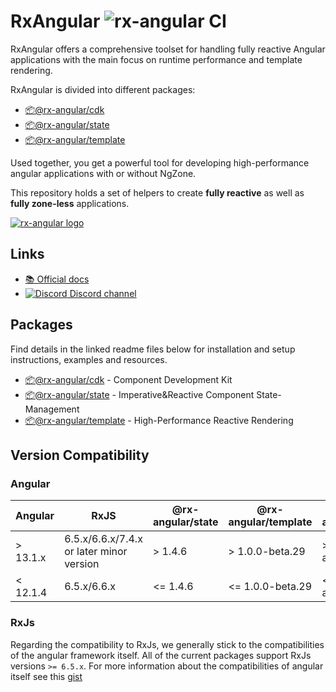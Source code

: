 # RxAngular ![rx-angular CI](https://github.com/rx-angular/rx-angular/workflows/rx-angular%20CI/badge.svg?branch=main)

RxAngular offers a comprehensive toolset for handling fully reactive Angular applications with the main focus on runtime
performance and template rendering.

RxAngular is divided into different packages:

- [📦@rx-angular/cdk](https://github.com/rx-angular/rx-angular/tree/main/libs/cdk/README.md)
- [📦@rx-angular/state](https://github.com/rx-angular/rx-angular/tree/main/libs/state/README.md)
- [📦@rx-angular/template](https://github.com/rx-angular/rx-angular/tree/main/libs/template/README.md)

Used together, you get a powerful tool for developing high-performance angular applications with or without NgZone.

This repository holds a set of helpers to create **fully reactive** as well as **fully zone-less** applications.

[![rx-angular logo](https://raw.githubusercontent.com/rx-angular/rx-angular/main/docs/images/rx-angular_logo.png)](https://www.rx-angular.io/)
## Links

- [📚 Official docs](https://www.rx-angular.io/)
- [![Discord](https://icongr.am/material/discord.svg?size=16&color=7289da) Discord channel](https://discord.com/invite/XWWGZsQ)

## Packages

Find details in the linked readme files below for installation and setup instructions, examples and resources.

- [📦@rx-angular/cdk](https://github.com/rx-angular/rx-angular/tree/main/libs/cdk/README.md) - Component Development Kit
- [📦@rx-angular/state](https://github.com/rx-angular/rx-angular/tree/main/libs/state/README.md) - Imperative&Reactive Component State-Management
- [📦@rx-angular/template](https://github.com/rx-angular/rx-angular/tree/main/libs/template/README.md) - High-Performance Reactive Rendering

## Version Compatibility

### Angular
|   Angular      |   RxJS                                                     | @rx-angular/state   | @rx-angular/template | @rx-angular/cdk     | 
|---------------|-------------------------------------------|----------------------|----------------------|----------------------|
|  > 13.1.x       | 6.5.x/6.6.x/7.4.x or later minor version  | > 1.4.6                    | > 1.0.0-beta.29       | > 1.0.0-alpha.10     |
| < 12.1.4        | 6.5.x/6.6.x                                              | <= 1.4.6                  | <= 1.0.0-beta.29    | <= 1.0.0-alpha.10  |

### RxJs

Regarding the compatibility to RxJs, we generally stick to the compatibilities of the angular framework itself.
All of the current packages support RxJs versions `>= 6.5.x`.
For more information about the compatibilities of angular itself see this [gist](https://gist.github.com/LayZeeDK/c822cc812f75bb07b7c55d07ba2719b3)
